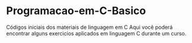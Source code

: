 # Programacao-em-C-Basico
Códigos iniciais dos materiais de linguagem em C
Aqui você poderá encontrar alguns exercicios aplicados em linguagem C durante um curso.
